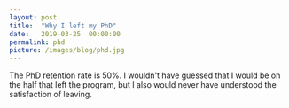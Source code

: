 ```yaml
---
layout: post
title:  "Why I left my PhD"
date:   2019-03-25  00:00:00
permalink: phd
picture: /images/blog/phd.jpg
---
```


The PhD retention rate is 50%. I wouldn't have guessed that I would be on the half that left the program, but I also would never have understood the satisfaction of leaving.
 
